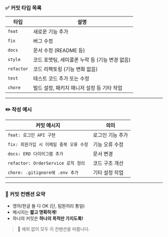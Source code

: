 ### ✅ 커밋 타입 목록

| 타입 | 설명 |
|------|------|
| `feat` | 새로운 기능 추가 |
| `fix` | 버그 수정 |
| `docs` | 문서 수정 (README 등) |
| `style` | 코드 포맷팅, 세미콜론 누락 등 (기능 변경 없음) |
| `refactor` | 코드 리팩토링 (기능 변화 없음) |
| `test` | 테스트 코드 추가 또는 수정 |
| `chore` | 빌드 설정, 패키지 매니저 설정 등 기타 작업 |

---

### ✏️ 작성 예시

| 커밋 메시지 | 의미 |
|--------------|------|
| `feat: 로그인 API 구현` | 로그인 기능 추가 |
| `fix: 회원가입 시 이메일 중복 오류 수정` | 기능 오류 수정 |
| `docs: ERD 다이어그램 추가` | 문서 변경 |
| `refactor: OrderService 로직 정리` | 코드 구조 개선 |
| `chore: .gitignore에 .env 추가` | 기타 설정 작업 |

---

### 📘 커밋 컨벤션 요약

- 영어/한글 둘 다 OK (단, 팀원끼리 통일)
- 메시지는 **짧고 명확하게!**
- 하나의 커밋은 **하나의 목적만 가지도록!**

> 🚨 예외 없이 모두 이 컨벤션을 따릅니다.
